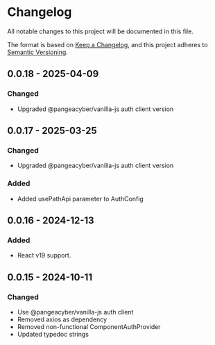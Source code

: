 # Changelog

All notable changes to this project will be documented in this file.

The format is based on [Keep a Changelog](https://keepachangelog.com/en/1.0.0/),
and this project adheres to [Semantic Versioning](https://semver.org/spec/v2.0.0.html).

## 0.0.18 - 2025-04-09

### Changed

- Upgraded @pangeacyber/vanilla-js auth client version

## 0.0.17 - 2025-03-25

### Changed

- Upgraded @pangeacyber/vanilla-js auth client version

### Added

- Added usePathApi parameter to AuthConfig

## 0.0.16 - 2024-12-13

### Added

- React v19 support.

## 0.0.15 - 2024-10-11

### Changed

- Use @pangeacyber/vanilla-js auth client
- Removed axios as dependency
- Removed non-functional ComponentAuthProvider
- Updated typedoc strings

